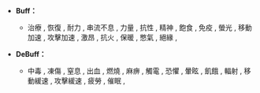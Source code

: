 - **Buff：**
    - 治療 , 恢復 , 耐力 , 串流不息 , 力量 , 抗性 , 精神 , 飽食 , 免疫 , 螢光 , 移動加速 , 攻擊加速 , 激昂 , 抗火 , 保暖 , 憋氣 , 絕緣 , 

- **DeBuff：**
    - 中毒 , 凍傷 , 窒息 , 出血 , 燃燒 , 麻痹 , 觸電 , 恐懼 , 暈眩 , 飢餓 , 輻射 , 移動緩速 , 攻擊緩速 , 疲勞 , 催眠 , 
